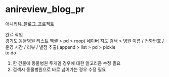 # anireview_blog_pr
애니리뷰_블로그_프로젝트

완료 작업 <br/>
경기도 동물병원 리스트 엑셀 > pd > roop( 네이버 지도 검색 > 병원 이름 / 전화번호 / 운영 시간 / 리뷰 / 별점 추출).append > list > pd > pickle<br/>
to do<br/>
1. 한 건물에 동물병원 두개일 경우에 대한 알고리즘 수정 필요<br/>
2. 검색시 동물병원으로 바로 넘어가는 경우 수정 필요<br/>
